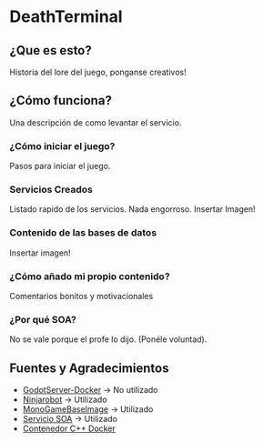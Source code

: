 # DeathTerminal
 
## ¿Que es esto?

Historia del lore del juego, ponganse creativos!

## ¿Cómo funciona?

Una descripción de como levantar el servicio.

### ¿Cómo iniciar el juego?

Pasos para iniciar el juego.

### Servicios Creados

Listado rapido de los servicios. Nada engorroso. Insertar Imagen!

### Contenido de las bases de datos

Insertar imagen!

### ¿Cómo añado mi propio contenido?

Comentarios bonitos y motivacionales

### ¿Por qué SOA?

No se vale porque el profe lo dijo. (Ponéle voluntad).

## Fuentes y Agradecimientos

- [GodotServer-Docker](https://github.com/GodotNuts/GodotServer-Docker) -> No utilizado
- [Ninjarobot](https://github.com/ninjarobot/mono-in-docker) -> Utilizado
- [MonoGameBaseImage](https://github.com/mikescandy/MonoGameBaseImage/blob/main/Dockerfile) -> Utilizado
- [Servicio SOA](https://github.com/nicobrch/arqui-sw)  -> Utilizado
- [Contenedor C++ Docker](https://github.com/dockersamples/c-plus-plus-docker)